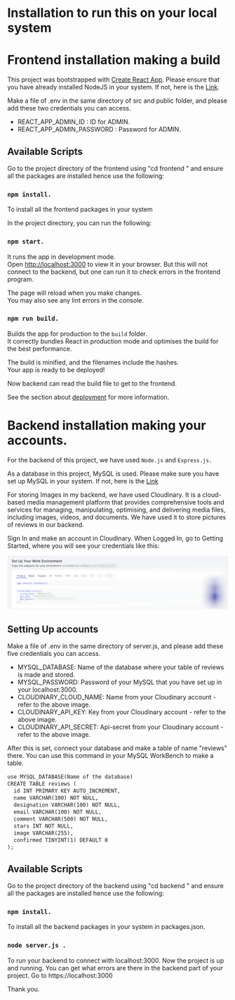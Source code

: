 # Installation to run this on your local system


# Frontend installation making a build
This project was bootstrapped with [Create React App](https://github.com/facebook/create-react-app).
Please ensure that you have already installed NodeJS in your system. If not, here is the [Link](https://nodejs.org/en/download).

Make a file of .env in the same directory of src and public folder, and please add these two credentials you can access.
- REACT_APP_ADMIN_ID : ID for ADMIN.
- REACT_APP_ADMIN_PASSWORD : Password for ADMIN.
  
## Available Scripts

Go to the project directory of the frontend using "cd frontend " and ensure all the packages are installed hence use the following:
### `npm install.`
To install all the frontend packages in your system

In the project directory, you can run the following:
### `npm start.`

It runs the app in development mode.\
Open [http://localhost:3000](http://localhost:3000) to view it in your browser.
But this will not connect to the backend, but one can run it to check errors in the frontend program. 

The page will reload when you make changes.\
You may also see any lint errors in the console.

### `npm run build.`
Builds the app for production to the `build` folder.\
It correctly bundles React in production mode and optimises the build for the best performance.

The build is minified, and the filenames include the hashes.\
Your app is ready to be deployed!

Now backend can read the build file to get to the frontend. 

See the section about [deployment](https://facebook.github.io/create-react-app/docs/deployment) for more information.


# Backend installation making your accounts.

For the backend of this project, we have used `Node.js` and `Express.js.`

As a database in this project, MySQL is used. Please make sure you have set up MySQL in your system. If not, here is the [Link](https://dev.mysql.com/downloads/installer/)

For storing Images in my backend, we have used Cloudinary. It is a cloud-based media management platform that provides comprehensive tools and services for managing, manipulating, optimising, and delivering media files, including images, videos, and documents. We have used it to store pictures of reviews in our backend.

Sign In and make an account in Cloudinary. When Logged In, go to Getting Started, where you will see your credentials like this:

![My Image](./frontend/public/cloudi.jpg)

## Setting Up accounts
Make a file of .env in the same directory of server.js, and please add these five credentials you can access.

- MYSQL_DATABASE: Name of the database where your table of reviews is made and stored.
- MYSQL_PASSWORD: Password of your MySQL that you have set up in your localhost:3000.
- CLOUDINARY_CLOUD_NAME: Name from your Cloudinary account - refer to the above image.
- CLOUDINARY_API_KEY: Key from your Cloudinary account - refer to the above image.
- CLOUDINARY_API_SECRET: Api-secret from your Cloudinary account - refer to the above image.

After this is set, connect your database and make a table of name "reviews" there. 
You can use this command in your MySQL WorkBench to make a table. 

```
use MYSQL_DATABASE(Name of the database)
CREATE TABLE reviews (
  id INT PRIMARY KEY AUTO_INCREMENT,
  name VARCHAR(100) NOT NULL,
  designation VARCHAR(100) NOT NULL,
  email VARCHAR(100) NOT NULL,
  comment VARCHAR(500) NOT NULL,
  stars INT NOT NULL,
  image VARCHAR(255),
  confirmed TINYINT(1) DEFAULT 0
);
```

## Available Scripts

Go to the project directory of the backend using "cd backend " and ensure all the packages are installed hence use the following:
### `npm install.`
To install all the backend packages in your system in packages.json. 

### `node server.js .`
To run your backend to connect with localhost:3000. Now the project is up and running. You can get what errors are there in the backend part of your project.
Go to https://localhost:3000

Thank you.








